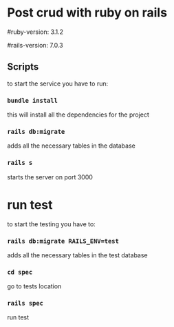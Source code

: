 # Post crud with ruby on rails

#ruby-version: 3.1.2

#rails-version: 7.0.3

## Scripts

to start the service you have to run:

### `bundle install`

this will install all the dependencies for the project

### `rails db:migrate`

adds all the necessary tables in the database

### `rails s`

starts the server on port 3000


# run test

to start the testing you have to:


### `rails db:migrate RAILS_ENV=test`

adds all the necessary tables in the test database

### `cd spec`

go to tests location

### `rails spec`

run test